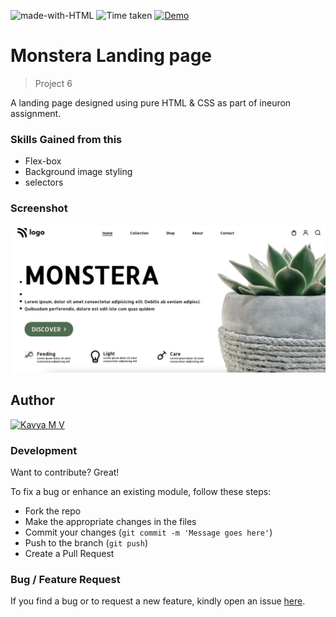 ![made-with-HTML](https://img.shields.io/badge/Made%20with-HTML%20&%20CSS-blue?style=for-the-badge)
![Time taken](https://img.shields.io/badge/Time%20taken-01H%3A30M%3A00S-tomato?style=for-the-badge&logo=Clockify)
[![Demo](https://img.shields.io/badge/See%20Demo-Visit-green?style=for-the-badge&logo=web)](https://monstera-landing-page.vercel.app/)

# Monstera Landing page

> Project 6

A landing page designed using pure HTML & CSS as part of ineuron assignment.

### Skills Gained from this

- Flex-box
- Background image styling
- selectors

### Screenshot

![Project live image](assets/Monstera.png)

## Author

<a href="https://github.com/kavyamvg"> <img src="https://github.com/kavyamvg.png" alt="Kavya M V" style="width:50px;"/></a>

### Development

Want to contribute? Great!

To fix a bug or enhance an existing module, follow these steps:

- Fork the repo
- Make the appropriate changes in the files
- Commit your changes (`git commit -m 'Message goes here'`)
- Push to the branch (`git push`)
- Create a Pull Request

### Bug / Feature Request

If you find a bug or to request a new feature, kindly open an issue [here](https://github.com/kavyamvg/monstera-landing-page/issues/new).
